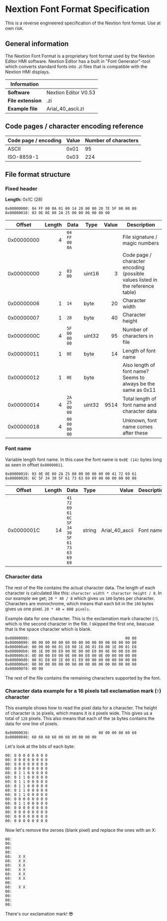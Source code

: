 # Nextion Font Format Specification
This is a reverse engineered specification of the Nextion font format. Use at own risk.

## General information

The Nextion Font Format is a proprietary font format used by the Nextion Editor HMI software. Nextion Editor has a built in "Font Generator"-tool which converts standard fonts into .zi files that is compatible with the Nextion HMI displays.

| Information           |                       |
|-----------------------|-----------------------|
| **Software**          | Nextion Editor V0.53  |
| **File extension**    | .zi                   |
| **Example file**      | Arial_40_ascii.zi     |

## Code pages / character encoding reference

| Code page / encoding  | Value                 | Number of characters  |
|-----------------------|-----------------------|-----------------------|
| ASCII                 | 0x01                  | 95                    |
| ISO-8859-1            | 0x03                  | 224                   |




## File format structure

### Fixed header

**Length:** 0x1C (28)

```
0x00000000: 04 FF 00 0A 01 00 14 28 00 00 20 7E 5F 00 00 00
0x00000010: 03 0E 0E 00 2A 25 00 00 00 00 00 00
```

| Offset     | Length | Data                                             | Type   | Value               | Description                                                                           |
|------------|-------:|--------------------------------------------------|--------|--------------------:|---------------------------------------------------------------------------------------|
| 0x00000000 | 4      | `04 FF 00 0A`                                    |        |                     | File signature / magic numbers                                                        |
| 0x00000000 | 2      | `03 00`                                          | uint16 | 3                   | Code page / character encoding (possible values listed in the reference table)        |
| 0x00000006 | 1      | `14`                                             | byte   | 20                  | Character width                                                                       |
| 0x00000007 | 1      | `28`                                             | byte   | 40                  | Character height                                                                      |
| 0x0000000C | 4      | `5F 00 00 00`                                    | uint32 | 95                  | Number of characters in file                                                          |
| 0x00000011 | 1      | `0E`                                             | byte   | 14                  | Length of font name                                                                   |
| 0x00000012 | 1      | `0E`                                             | byte   |                     | Also length of font name? Seems to always be the same as 0x11                         |
| 0x00000014 | 4      | `2A 25 00 00`                                    | uint32 | 9514                | Total length of font name and character data                                          |
| 0x00000018 | 4      | `00 00 00 00`                                    |        |                     | Unknown, font name comes after these                                                  |

### Font name
Variable length font name. In this case the font name is `0x0E (14)` bytes long as seen in offset `0x00000011`.

```
0x00000010: 03 0E 0E 00 2A 25 00 00 00 00 00 00 41 72 69 61
0x00000020: 6C 5F 34 30 5F 61 73 63 69 69 00 00 00 00 00 00
```

| Offset     | Length | Data                                             | Type   | Value               | Description                                                      |
|------------|-------:|--------------------------------------------------|--------|--------------------:|------------------------------------------------------------------|
| 0x0000001C | 14     | `41 72 69 61 6C 5F 34 30 5F 61 73 63 69 69`      | string | Arial_40_ascii      | Font name                                                        |

### Character data

The rest of the file contains the actual character data. The length of each character is calculated like this: `character width * character height / 8`. In our example we get; `20 * 40 / 8` which gives us `100` bytes per character. Characters are monochrome, which means that each bit in the `100` bytes gives us one pixel. `20 * 40 = 800 pixels`.

Example data for one character. This is the exclamation mark character (`!`), which is the second character in the file. I skipped the first one, beacuse that is the space character which is blank.

```
0x00000080:                                           00 00
0x00000090: 00 00 00 00 00 00 00 00 00 00 00 00 00 00 00 00
0x000000a0: 00 00 00 00 01 E0 00 1E 00 01 E0 00 1E 00 01 E0
0x000000b0: 00 1E 00 00 E0 00 0E 00 00 E0 00 0E 00 00 E0 00
0x000000c0: 0E 00 00 E0 00 0E 00 00 E0 00 0E 00 00 00 00 00
0x000000d0: 00 01 E0 00 1E 00 01 E0 00 00 00 00 00 00 00 00
0x000000e0: 00 00 00 00 00 00 00 00 00 00 00 00 00 00 00 00
0x000000f0: 00 00
```

The rest of the file contains the remaining characters supported by the font.

### Character data example for a 16 pixels tall exclamation mark (`!`) character

This example shows how to read the pixel data for a character. The height of character is `16` pixels, which means it is `8` pixels wide. This gives us a total of `128` pixels. This also means that each of the `16` bytes contains the data for one line of pixels.

```
0x00000030:                               00 00 00 00 60 60
0x00000040: 60 60 60 60 00 60 00 00 00 00
```

Let's look at the bits of each byte:

```
00: 0 0 0 0 0 0 0 0
00: 0 0 0 0 0 0 0 0
00: 0 0 0 0 0 0 0 0
00: 0 0 0 0 0 0 0 0
60: 0 1 1 0 0 0 0 0
60: 0 1 1 0 0 0 0 0
60: 0 1 1 0 0 0 0 0
60: 0 1 1 0 0 0 0 0
60: 0 1 1 0 0 0 0 0
60: 0 1 1 0 0 0 0 0
00: 0 0 0 0 0 0 0 0
60: 0 1 1 0 0 0 0 0
00: 0 0 0 0 0 0 0 0
00: 0 0 0 0 0 0 0 0
00: 0 0 0 0 0 0 0 0
00: 0 0 0 0 0 0 0 0
```

Now let's remove the zeroes (blank pixel) and replace the ones with an X:

```
00: 
00: 
00: 
00: 
60:   X X          
60:   X X          
60:   X X          
60:   X X          
60:   X X          
60:   X X          
00: 
60:   X X          
00: 
00: 
00: 
00: 
```

There's our exclamation mark! 😎
